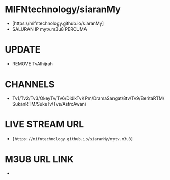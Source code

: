 # MIFNtechnology/siaranMy
* <head></head> <url> [https://mifntechnology.github.io/siaranMy]
* SALURAN IP mytv.m3u8 PERCUMA

# UPDATE
* REMOVE TvAlhijrah

# CHANNELS
* Tv1/Tv2/Tv3/OkeyTv/Tv6/DidikTvKPm/DramaSangat/8tv/Tv9/BeritaRTM/SukanRTM/SukeTv/Tvs/AstroAwani

# LIVE STREAM URL
* <url> `[https://mifntechnology.github.io/siaranMy/mytv.m3u8]`

# M3U8 URL LINK
* 
